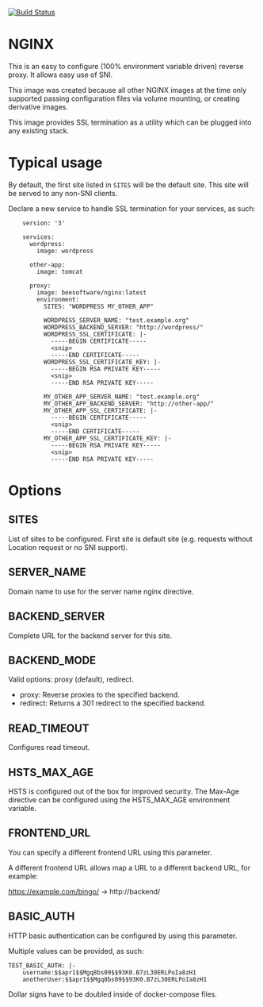 [![Build Status](https://travis-ci.org/bee-software/docker-nginx.svg?branch=master)](https://travis-ci.org/bee-software/docker-nginx)

NGINX
=====

This is an easy to configure (100% environment variable driven) reverse proxy.
It allows easy use of SNI.

This image was created because all other NGINX images at the time only supported
passing configuration files via volume mounting, or creating derivative images.

This image provides SSL termination as a utility which can be plugged into any existing stack.


Typical usage
=============

By default, the first site listed in `SITES` will be the default site. This site will be served to any non-SNI clients.

Declare a new service to handle SSL termination for your services, as such:

        version: '3'
        
        services:
          wordpress:
            image: wordpress
          
          other-app:
            image: tomcat
            
          proxy:
            image: beesoftware/nginx:latest
            environment:
              SITES: "WORDPRESS MY_OTHER_APP"

              WORDPRESS_SERVER_NAME: "test.example.org"
              WORDPRESS_BACKEND_SERVER: "http://wordpress/"
              WORDPRESS_SSL_CERTIFICATE: |-
                -----BEGIN CERTIFICATE-----
                <snip>
                -----END CERTIFICATE-----
              WORDPRESS_SSL_CERTIFICATE_KEY: |-
                -----BEGIN RSA PRIVATE KEY-----
                <snip>
                -----END RSA PRIVATE KEY-----

              MY_OTHER_APP_SERVER_NAME: "test.example.org"
              MY_OTHER_APP_BACKEND_SERVER: "http://other-app/"
              MY_OTHER_APP_SSL_CERTIFICATE: |-
                -----BEGIN CERTIFICATE-----
                <snip>
                -----END CERTIFICATE-----
              MY_OTHER_APP_SSL_CERTIFICATE_KEY: |-
                -----BEGIN RSA PRIVATE KEY-----
                <snip>
                -----END RSA PRIVATE KEY-----
              

Options
=======

SITES
-----

List of sites to be configured. First site is default site (e.g. requests without Location request or no SNI support).


SERVER_NAME
-----------

Domain name to use for the server name nginx directive.


BACKEND_SERVER
--------------

Complete URL for the backend server for this site.


BACKEND_MODE
------------

Valid options: proxy (default), redirect.

- proxy: Reverse proxies to the specified backend.
- redirect: Returns a 301 redirect to the specified backend.


READ_TIMEOUT
------------

Configures read timeout.


HSTS_MAX_AGE
------------

HSTS is configured out of the box for improved security.
The Max-Age directive can be configured using the HSTS_MAX_AGE environment variable.


FRONTEND_URL
------------

You can specify a different frontend URL using this parameter.

A different frontend URL allows map a URL to a different backend URL, for example:

https://example.com/bingo/ -> http://backend/


BASIC_AUTH
----------

HTTP basic authentication can be configured by using this parameter.

Multiple values can be provided, as such:
    
    TEST_BASIC_AUTH: |-
        username:$$apr1$$Mgq8bs09$$93K0.B7zL30ERLPoIa8zH1
        anotherUser:$$apr1$$Mgq8bs09$$93K0.B7zL30ERLPoIa8zH1
        
Dollar signs have to be doubled inside of docker-compose files.
